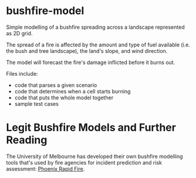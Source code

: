 # bushfire-model
Simple modelling of a bushfire spreading across a landscape represented as 2D grid. 

The spread of a fire is affected by the amount and type of fuel available (i.e. the bush and tree landscape), the land's slope, and wind direction.

The model will forecast the fire's damage inflicted before it burns out.

Files include:
- code that parses a given scenario
- code that determines when a cell starts burning
- code that puts the whole model together
- sample test cases

# Legit Bushfire Models and Further Reading
The University of Melbourne has developed their own bushfire modelling tools that's used by fire agencies for incident prediction and risk assessment: [Phoenix Rapid Fire](https://www.communitybushfireconnection.com.au/phoenix-rapid-fire/).

